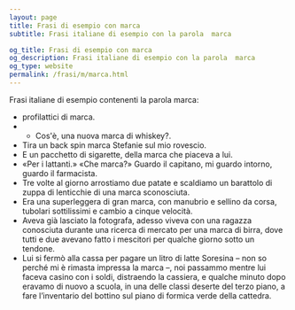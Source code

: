 ```yaml
---
layout: page
title: Frasi di esempio con marca 
subtitle: Frasi italiane di esempio con la parola  marca

og_title: Frasi di esempio con marca 
og_description: Frasi italiane di esempio con la parola  marca
og_type: website
permalink: /frasi/m/marca.html
---
```


Frasi italiane di esempio contenenti la parola marca:


- profilattici di marca.
- - Cos'è, una nuova marca di whiskey?.
- Tira un back spin marca Stefanie sul mio rovescio.
- E un pacchetto di sigarette, della marca che piaceva a lui.
- «Per i lattanti.» «Che marca?» Guardo il capitano, mi guardo intorno, guardo il farmacista.
- Tre volte al giorno arrostiamo due patate e scaldiamo un barattolo di zuppa di lenticchie di una marca sconosciuta.
- Era una superleggera di gran marca, con manubrio e sellino da corsa, tubolari sottilissimi e cambio a cinque velocità.
- Aveva già lasciato la fotografa, adesso viveva con una ragazza conosciuta durante una ricerca di mercato per una marca di birra, dove tutti e due avevano fatto i mescitori per qualche giorno sotto un tendone.
- Lui si fermò alla cassa per pagare un litro di latte Soresina – non so perché mi è rimasta impressa la marca –, noi passammo mentre lui faceva casino con i soldi, distraendo la cassiera, e qualche minuto dopo eravamo di nuovo a scuola, in una delle classi deserte del terzo piano, a fare l’inventario del bottino sul piano di formica verde della cattedra.
